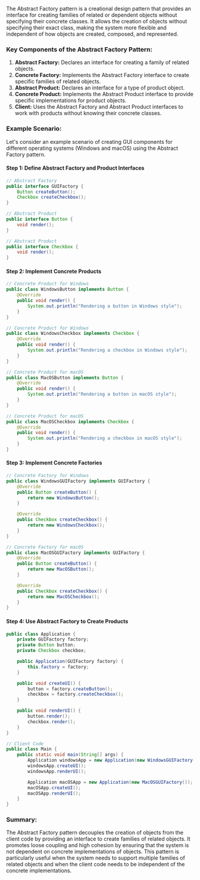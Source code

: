 The Abstract Factory pattern is a creational design pattern that provides an interface for creating families of related or dependent objects without specifying their concrete classes. It allows the creation of objects without specifying their exact class, making the system more flexible and independent of how objects are created, composed, and represented.

### Key Components of the Abstract Factory Pattern:

1. **Abstract Factory:** Declares an interface for creating a family of related objects.
2. **Concrete Factory:** Implements the Abstract Factory interface to create specific families of related objects.
3. **Abstract Product:** Declares an interface for a type of product object.
4. **Concrete Product:** Implements the Abstract Product interface to provide specific implementations for product objects.
5. **Client:** Uses the Abstract Factory and Abstract Product interfaces to work with products without knowing their concrete classes.

### Example Scenario:

Let's consider an example scenario of creating GUI components for different operating systems (Windows and macOS) using the Abstract Factory pattern.

#### Step 1: Define Abstract Factory and Product Interfaces

```java
// Abstract Factory
public interface GUIFactory {
    Button createButton();
    Checkbox createCheckbox();
}

// Abstract Product
public interface Button {
    void render();
}

// Abstract Product
public interface Checkbox {
    void render();
}
```

#### Step 2: Implement Concrete Products

```java
// Concrete Product for Windows
public class WindowsButton implements Button {
    @Override
    public void render() {
        System.out.println("Rendering a button in Windows style");
    }
}

// Concrete Product for Windows
public class WindowsCheckbox implements Checkbox {
    @Override
    public void render() {
        System.out.println("Rendering a checkbox in Windows style");
    }
}

// Concrete Product for macOS
public class MacOSButton implements Button {
    @Override
    public void render() {
        System.out.println("Rendering a button in macOS style");
    }
}

// Concrete Product for macOS
public class MacOSCheckbox implements Checkbox {
    @Override
    public void render() {
        System.out.println("Rendering a checkbox in macOS style");
    }
}
```

#### Step 3: Implement Concrete Factories

```java
// Concrete Factory for Windows
public class WindowsGUIFactory implements GUIFactory {
    @Override
    public Button createButton() {
        return new WindowsButton();
    }

    @Override
    public Checkbox createCheckbox() {
        return new WindowsCheckbox();
    }
}

// Concrete Factory for macOS
public class MacOSGUIFactory implements GUIFactory {
    @Override
    public Button createButton() {
        return new MacOSButton();
    }

    @Override
    public Checkbox createCheckbox() {
        return new MacOSCheckbox();
    }
}
```

#### Step 4: Use Abstract Factory to Create Products

```java
public class Application {
    private GUIFactory factory;
    private Button button;
    private Checkbox checkbox;

    public Application(GUIFactory factory) {
        this.factory = factory;
    }

    public void createUI() {
        button = factory.createButton();
        checkbox = factory.createCheckbox();
    }

    public void renderUI() {
        button.render();
        checkbox.render();
    }
}

// Client Code
public class Main {
    public static void main(String[] args) {
        Application windowsApp = new Application(new WindowsGUIFactory());
        windowsApp.createUI();
        windowsApp.renderUI();

        Application macOSApp = new Application(new MacOSGUIFactory());
        macOSApp.createUI();
        macOSApp.renderUI();
    }
}
```

### Summary:

The Abstract Factory pattern decouples the creation of objects from the client code by providing an interface to create families of related objects. It promotes loose coupling and high cohesion by ensuring that the system is not dependent on concrete implementations of objects. This pattern is particularly useful when the system needs to support multiple families of related objects and when the client code needs to be independent of the concrete implementations.
